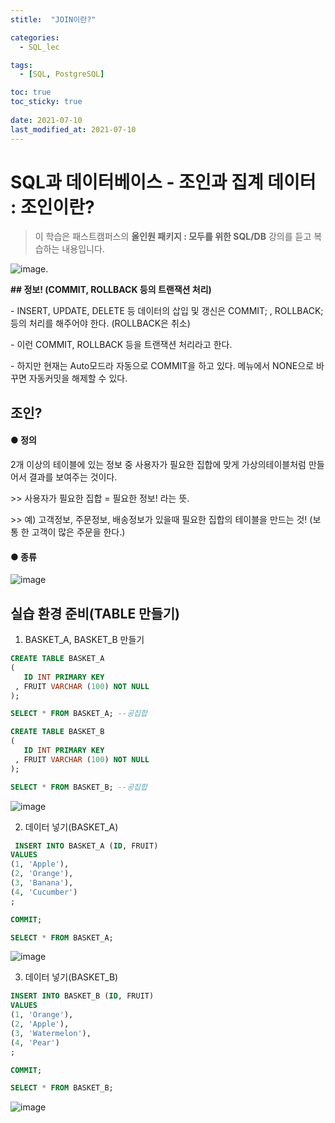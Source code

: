 ```yaml
---
stitle:  "JOIN이란?"

categories:
  - SQL_lec

tags:
  - [SQL, PostgreSQL]

toc: true
toc_sticky: true
 
date: 2021-07-10
last_modified_at: 2021-07-10
---
```


# SQL과 데이터베이스 - 조인과 집계 데이터 : 조인이란?

> 이 학습은 패스트캠퍼스의 **올인원 패키지 : 모두를 위한 SQL/DB** 강의를 듣고 복습하는 내용입니다.

![image](https://user-images.githubusercontent.com/80219821/125156306-c66cc980-e19f-11eb-93d8-9739bd84437a.png).

**## 정보! (COMMIT, ROLLBACK 등의 트랜잭션 처리)**

\- INSERT, UPDATE, DELETE 등 데이터의 삽입 및 갱신은 COMMIT; , ROLLBACK;  등의 처리를 해주어야 한다. (ROLLBACK은 취소)

\- 이런 COMMIT, ROLLBACK 등을 트랜잭션 처리라고 한다.

\- 하지만 현재는 Auto모드라 자동으로 COMMIT을 하고 있다. 메뉴에서 NONE으로 바꾸면 자동커밋을 해제할 수 있다.





## 조인?

#### ● 정의

2개 이상의 테이블에 있는 정보 중 사용자가 필요한 집합에 맞게 가상의테이블처럼 만들어서 결과를 보여주는 것이다.

\>> 사용자가 필요한 집합 = 필요한 정보! 라는 뜻.

\>> 예) 고객정보, 주문정보, 배송정보가 있을때 필요한 집합의 테이블을 만드는 것! (보통 한 고객이 많은 주문을 한다.)





#### ● 종류

![image](https://user-images.githubusercontent.com/80219821/125156308-c8368d00-e19f-11eb-815d-1334ce0bf904.png)





## 실습 환경 준비(TABLE 만들기)

1) BASKET_A, BASKET_B 만들기

```sql
CREATE TABLE BASKET_A 
(
   ID INT PRIMARY KEY
 , FRUIT VARCHAR (100) NOT NULL
);

SELECT * FROM BASKET_A; --공집합

CREATE TABLE BASKET_B 
(
   ID INT PRIMARY KEY
 , FRUIT VARCHAR (100) NOT NULL
);

SELECT * FROM BASKET_B; --공집합
```

![image](https://user-images.githubusercontent.com/80219821/125156313-cd93d780-e19f-11eb-890a-c2671678bdd8.png)





2) 데이터 넣기(BASKET_A)

```sql
 INSERT INTO BASKET_A (ID, FRUIT)
VALUES
(1, 'Apple'),
(2, 'Orange'),
(3, 'Banana'),
(4, 'Cucumber')
;

COMMIT; 

SELECT * FROM BASKET_A;
```



![image](https://user-images.githubusercontent.com/80219821/125156314-cf5d9b00-e19f-11eb-99a6-2e0f8cb688b7.png)





3) 데이터 넣기(BASKET_B)

```sql
INSERT INTO BASKET_B (ID, FRUIT)
VALUES
(1, 'Orange'),
(2, 'Apple'),
(3, 'Watermelon'),
(4, 'Pear')
;

COMMIT; 

SELECT * FROM BASKET_B; 
```

![image](https://user-images.githubusercontent.com/80219821/125156316-d1275e80-e19f-11eb-9e65-5721bd12345f.png)

